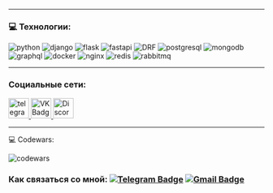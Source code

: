 


---

### 💻 Технологии:

<img alt="python" src="https://img.shields.io/badge/python-ORWELL?style=for-the-badge&logo=python&logoColor=2b5b84&color=3776ab"> <img alt="django" src="https://img.shields.io/badge/django-ORWELL?style=for-the-badge&logo=django&color=0C4B33">
<img alt="flask" src="https://img.shields.io/badge/flask-ORWELL?style=for-the-badge&logo=flask&logoColor=212121&color=FFFFFF">
<img alt="fastapi" src="https://img.shields.io/badge/fastapi-ORWELL?style=for-the-badge&logo=fastapi&color=00ccb8">
<img alt="DRF" src="https://img.shields.io/badge/DRF-ORWELL?style=for-the-badge&color=A30000">
<img alt="postgresql" src="https://img.shields.io/badge/postgresql-ORWELL?style=for-the-badge&logo=postgresql&logoColor=%20&color=212529">
<img alt="mongodb" src="https://img.shields.io/badge/mogngodb-ORWELL?style=for-the-badge&logo=mongodb&logoColor=%20&color=%23001E2B">
<img alt="graphql" src="https://img.shields.io/badge/graphql-ORWELL?style=for-the-badge&logo=graphql&logoColor=FF4081&color=202020">
<img alt="docker" src="https://img.shields.io/badge/docker-ORWELL?style=for-the-badge&logo=docker&logoColor=1d63ed&color=FFFFFF">
<img alt="nginx" src="https://img.shields.io/badge/nginx-ORWELL?style=for-the-badge&logo=nginx&logoColor=%2043A047&color=43A047">
<img alt="redis" src="https://img.shields.io/badge/redis-ORWELL?style=for-the-badge&logo=redis&logoColor=a32422&color=161f31">
<img alt="rabbitmq" src="https://img.shields.io/badge/rabbitmq-ORWELL?style=for-the-badge&logo=rabbitmq&logoColor=FF6600&color=FFFFFF">




---

### Социальные сети:

  <div id="badges">
    <a href="https://t.me/Orlov_AD" target="_blank">
      <img src="https://cdn-icons-png.flaticon.com/512/2111/2111646.png" width="40" height="40" alt="telegram group" />
    </a>
    <a href="https://vk.com/or_well" target="_blank">
      <img src="https://cdn-icons-png.flaticon.com/512/145/145813.png" width="40" height="40" alt="VK Badge"/>
    </a>
    <a href="https://discord.com/users/or_well" target="_blank">
      <img src="https://www.svgrepo.com/show/331368/discord-v2.svg" width="40" height="40" alt="Discord"/>
    </a>

---
💻 Codewars:

![codewars](https://www.codewars.com/users/ThisIsOrwell/badges/large)

### Как связаться со мной: [![Telegram Badge](https://img.shields.io/badge/telegram-ORWELL?style=for-the-badge&logo=telegram&color=0d1117)](https://t.me/Orlov_AD) [![Gmail Badge](https://img.shields.io/badge/Gmail-ORWELL?style=for-the-badge&logo=gmail&color=0d1117)](mailto:denisz.feher@gmail.com)


<!--
**OrlovAVO/OrlovAVO** is a ✨ _special_ ✨ repository because its `README.md` (this file) appears on your GitHub profile.

Here are some ideas to get you started:
<img alt="celery" src="https://img.shields.io/badge/react-61DAFB.svg?&style=for-the-badge&logo=react&logoolor=fff" />&nbsp;
- 🔭 I’m currently working on ...
- 🌱 I’m currently learning ...
- 👯 I’m looking to collaborate on ...
- 🤔 I’m looking for help with ...
- 💬 Ask me about ...
- 📫 How to reach me: ...
- 😄 Pronouns: ...
- ⚡ Fun fact: ...
-->
